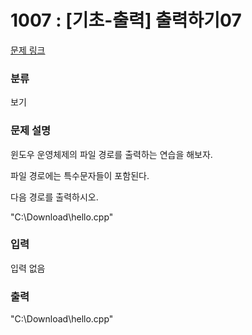# 1007 : [기초-출력] 출력하기07

[문제 링크](https://www.codeup.kr/problem.php?id=1007)

### 분류

보기

### 문제 설명

<p>윈도우 운영체제의 파일 경로를 출력하는 연습을 해보자.</p>
<p>파일 경로에는 특수문자들이 포함된다.</p>
<p>다음 경로를 출력하시오.</p>
<p>"C:\Download\hello.cpp"</p>

### 입력

<p>입력 없음</p>

### 출력

<p>"C:\Download\hello.cpp"</p>
